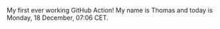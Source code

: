 My first ever working GitHub Action!
My name is Thomas and today is Monday, 18 December, 07:06 CET. 
